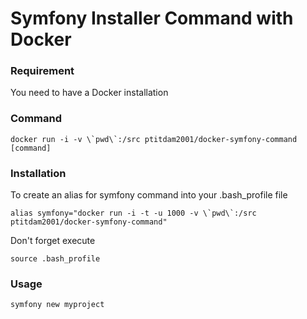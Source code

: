 # Symfony Installer Command with Docker


### Requirement

You need to have a Docker installation

### Command

```
docker run -i -v \`pwd\`:/src ptitdam2001/docker-symfony-command [command]
```

### Installation

To create an alias for symfony command into your .bash_profile file

```
alias symfony="docker run -i -t -u 1000 -v \`pwd\`:/src ptitdam2001/docker-symfony-command"
```

Don't forget execute
```
source .bash_profile
```
### Usage

```
symfony new myproject
```
